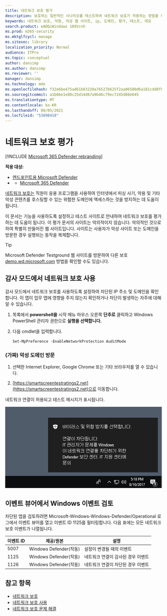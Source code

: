 ```yaml
---
title: 네트워크 보호 평가
description: 보호하는 일반적인 시나리오를 테스트하여 네트워크 보호가 작동하는 방법을 확인합니다.
keywords: 네트워크 보호, 악용, 악성 웹 사이트, ip, 도메인, 평가, 테스트, 데모
search.product: eADQiWindows 10XVcnh
ms.prod: m365-security
ms.mktglfcycl: manage
ms.sitesec: library
localization_priority: Normal
audience: ITPro
ms.topic: conceptual
author: dansimp
ms.author: dansimp
ms.reviewer: ''
manager: dansimp
ms.technology: mde
ms.openlocfilehash: f32e6be475ad61b83220a76527b625f2aa06580d6a181cdd8f8133eba2d27211
ms.sourcegitcommit: a1b66e1e80c25d14d67a9b46c79ec7245d88e045
ms.translationtype: MT
ms.contentlocale: ko-KR
ms.lasthandoff: 08/05/2021
ms.locfileid: "53898418"
---
```

# <a name="evaluate-network-protection"></a>네트워크 보호 평가

[!INCLUDE [Microsoft 365 Defender rebranding](../../includes/microsoft-defender.md)]

**적용 대상:**
- [엔드포인트용 Microsoft Defender](https://go.microsoft.com/fwlink/?linkid=2154037)
- - [Microsoft 365 Defender](https://go.microsoft.com/fwlink/?linkid=2118804)

[네트워크 보호는](network-protection.md) 직원이 응용 프로그램을 사용하여 인터넷에서 피싱 사기, 악용 및 기타 악성 콘텐츠를 호스팅할 수 있는 위험한 도메인에 액세스하는 것을 방지하는 데 도움이 됩니다.

이 문서는 기능을 사용하도록 설정하고 테스트 사이트로 안내하여 네트워크 보호를 평가하는 데 도움이 됩니다. 이 평가 문서의 사이트는 악의적이지 않습니다. 악의적인 것으로 하여 특별히 만들어진 웹 사이트입니다. 사이트는 사용자가 악성 사이트 또는 도메인을 방문한 경우 실행되는 동작을 복제합니다.

> [!TIP]
> Microsoft Defender Testground 웹 사이트를 방문하여 다른 보호 [demo.wd.microsoft.com](https://demo.wd.microsoft.com?ocid=cx-wddocs-testground) 방법을 확인할 수도 있습니다.

## <a name="enable-network-protection-in-audit-mode"></a>감사 모드에서 네트워크 보호 사용

감사 모드에서 네트워크 보호를 사용하도록 설정하여 차단된 IP 주소 및 도메인을 확인합니다. 이 앱이 업무 앱에 영향을 주지 않는지 확인하거나 차단이 발생하는 자주에 대해 알 수 있습니다.

1. 목록에서 **powershell을** 시작 메뉴 마우스 오른쪽 **단추로** 클릭하고 Windows PowerShell 관리자 권한으로 **실행을 선택합니다.**
2. 다음 cmdlet을 입력합니다.

    ```PowerShell
    Set-MpPreference -EnableNetworkProtection AuditMode
    ```

### <a name="visit-a-fake-malicious-domain"></a>(가짜) 악성 도메인 방문

1. 선택한 Internet Explorer, Google Chrome 또는 기타 브라우저를 열 수 있습니다.

1. [https://smartscreentestratings2.net](https://smartscreentestratings2.net)으로 이동합니다.

네트워크 연결이 허용되고 테스트 메시지가 표시됩니다.

![연결 차단을 표시하는 알림의 예: IT 관리자가 이 네트워크 Windows 보안 차단했습니다. IT 지원 센터에 문의합니다.](images/np-notif.png)

## <a name="review-network-protection-events-in-windows-event-viewer"></a>이벤트 뷰어에서 Windows 이벤트 검토

차단된 앱을 검토하려면 Microsoft-Windows-Windows-Defender/Operational 로그에서 이벤트 뷰어를 열고 이벤트 ID 1125를 필터링합니다. 다음 표에는 모든 네트워크 보호 이벤트가 나열됩니다.

| 이벤트 ID | 제공/원본 | 설명 |
|-|-|-|
|5007 | Windows Defender(작동) | 설정이 변경될 때의 이벤트 |
|1125 | Windows Defender(작동) | 네트워크 연결이 감사된 경우 이벤트 |
|1126 | Windows Defender(작동) | 네트워크 연결이 차단된 경우 이벤트 |

## <a name="see-also"></a>참고 항목

* [네트워크 보호](network-protection.md)
* [네트워크 보호 사용](enable-network-protection.md)
* [네트워크 보호 문제 해결](troubleshoot-np.md)
